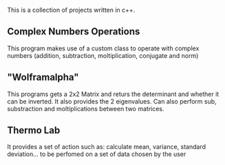 This is a collection of projects written in c++.

## Complex Numbers Operations
This program makes use of a custom class to operate with complex numbers (addition, subtraction, moltiplication, conjugate and norm)

## "Wolframalpha"
This programs gets a 2x2 Matrix and returs the determinant and whether it can be inverted. It also provides the 2 eigenvalues. Can also perform sub, substraction and moltiplications between two matrices.

## Thermo Lab
It provides a set of action such as: calculate mean, variance, standard deviation... to be perfomed on a set of data chosen by the user